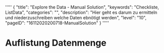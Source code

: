 '''''
{
"title": "Explore the Data - Manual Solution",
"keywords": "Checkliste, ListData",
"categories": "",
"description": "Hier geht es darum zu ermitteln und niederzuschreiben welche Daten ebnötigt werden",
"level": "10",
"pageID": "16112020200718-ManualSolution"
}
'''''

# Auflistung Datenmenge


